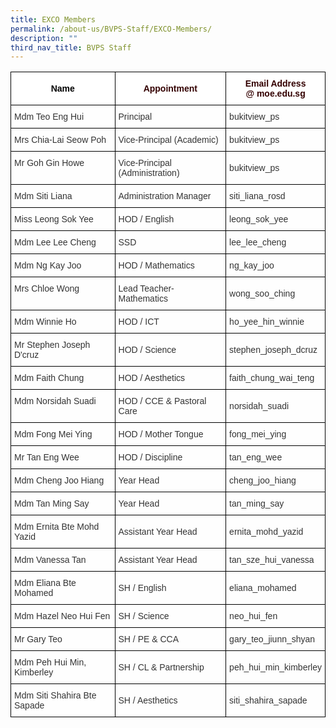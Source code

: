```yaml
---
title: EXCO Members
permalink: /about-us/BVPS-Staff/EXCO-Members/
description: ""
third_nav_title: BVPS Staff
---
```

<style type="text/css">
.tg  {border-collapse:collapse;border-spacing:0;}
.tg td{border-color:black;border-style:solid;border-width:1px;font-family:Arial, sans-serif;font-size:14px;
  overflow:hidden;padding:10px 5px;word-break:normal;}
.tg th{border-color:black;border-style:solid;border-width:1px;font-family:Arial, sans-serif;font-size:14px;
  font-weight:normal;overflow:hidden;padding:10px 5px;word-break:normal;}
.tg .tg-b5l7{background-color:rgba(255, 255, 255, 0.6);color:#333;text-align:left;vertical-align:top}
.tg .tg-4x00{background-color:#ffffff;border-color:#000000;color:#000000;font-weight:bold;text-align:center;vertical-align:middle}
.tg .tg-1b5h{background-color:rgba(255, 255, 255, 0.6);color:#333;text-align:left;vertical-align:middle}
.tg .tg-qq5t{background-color:#ffffff;border-color:#000000;color:#330001;font-weight:bold;text-align:center;vertical-align:middle}
</style>
<table class="tg">
<thead>
  <tr>
    <th class="tg-4x00">Name</th>
    <th class="tg-qq5t">Appointment</th>
    <th class="tg-qq5t">Email Address<br>@ moe.edu.sg</th>
  </tr>
</thead>
<tbody>
  <tr>
    <td class="tg-1b5h">Mdm Teo Eng Hui <br></td>
    <td class="tg-1b5h">Principal</td>
    <td class="tg-1b5h">bukitview_ps</td>
  </tr>
  <tr>
    <td class="tg-1b5h">Mrs Chia-Lai Seow Poh</td>
    <td class="tg-1b5h">Vice-Principal (Academic) </td>
    <td class="tg-1b5h">bukitview_ps</td>
  </tr>
  <tr>
    <td class="tg-b5l7">Mr Goh Gin Howe</td>
    <td class="tg-b5l7">Vice-Principal (Administration) </td>
    <td class="tg-1b5h">bukitview_ps</td>
  </tr>
  <tr>
    <td class="tg-b5l7">Mdm Siti Liana</td>
    <td class="tg-b5l7">Administration Manager </td>
    <td class="tg-1b5h">siti_liana_rosd<br></td>
  </tr>
  <tr>
    <td class="tg-b5l7">Miss Leong Sok Yee</td>
    <td class="tg-1b5h">HOD / English</td>
    <td class="tg-1b5h">leong_sok_yee</td>
  </tr>
  <tr>
    <td class="tg-b5l7">Mdm Lee Lee Cheng</td>
    <td class="tg-1b5h">SSD</td>
    <td class="tg-1b5h">lee_lee_cheng</td>
  </tr>
  <tr>
    <td class="tg-1b5h">Mdm Ng Kay Joo</td>
    <td class="tg-1b5h">HOD / Mathematics </td>
    <td class="tg-1b5h">ng_kay_joo </td>
  </tr>
  <tr>
    <td class="tg-b5l7">Mrs Chloe Wong  </td>
    <td class="tg-b5l7">Lead Teacher- Mathematics  </td>
    <td class="tg-1b5h">wong_soo_ching </td>
  </tr>
  <tr>
    <td class="tg-b5l7">Mdm Winnie Ho    <br></td>
    <td class="tg-1b5h">HOD / ICT</td>
    <td class="tg-1b5h">ho_yee_hin_winnie</td>
  </tr>
  <tr>
    <td class="tg-1b5h">Mr Stephen Joseph D'cruz</td>
    <td class="tg-1b5h">HOD / Science  </td>
    <td class="tg-1b5h">stephen_joseph_dcruz<br></td>
  </tr>
  <tr>
    <td class="tg-b5l7">Mdm Faith Chung</td>
    <td class="tg-1b5h">HOD / Aesthetics </td>
    <td class="tg-1b5h">faith_chung_wai_teng</td>
  </tr>
  <tr>
    <td class="tg-b5l7">Mdm Norsidah Suadi <br></td>
    <td class="tg-1b5h">HOD / CCE &amp; Pastoral Care</td>
    <td class="tg-1b5h">norsidah_suadi<br></td>
  </tr>
  <tr>
    <td class="tg-b5l7">Mdm Fong Mei Ying</td>
    <td class="tg-1b5h">HOD / Mother Tongue</td>
    <td class="tg-1b5h">fong_mei_ying</td>
  </tr>
  <tr>
    <td class="tg-1b5h">Mr Tan Eng Wee </td>
    <td class="tg-1b5h">HOD / Discipline </td>
    <td class="tg-1b5h">tan_eng_wee</td>
  </tr>
  <tr>
    <td class="tg-1b5h">Mdm Cheng Joo Hiang</td>
    <td class="tg-1b5h">Year Head  </td>
    <td class="tg-1b5h">cheng_joo_hiang</td>
  </tr>
  <tr>
    <td class="tg-1b5h">Mdm Tan Ming Say </td>
    <td class="tg-1b5h">Year Head  <br></td>
    <td class="tg-1b5h">tan_ming_say  </td>
  </tr>
  <tr>
    <td class="tg-1b5h">Mdm Ernita Bte Mohd Yazid</td>
    <td class="tg-1b5h">Assistant Year Head </td>
    <td class="tg-1b5h">ernita_mohd_yazid</td>
  </tr>
  <tr>
    <td class="tg-1b5h">Mdm Vanessa Tan </td>
    <td class="tg-1b5h">Assistant Year Head </td>
    <td class="tg-1b5h">tan_sze_hui_vanessa </td>
  </tr>
  <tr>
    <td class="tg-1b5h">Mdm Eliana Bte Mohamed<br></td>
    <td class="tg-1b5h">SH / English <br></td>
    <td class="tg-1b5h">eliana_mohamed<br></td>
  </tr>
    <tr><td class="tg-1b5h">Mdm Hazel Neo Hui Fen</td>
    <td class="tg-1b5h">SH / Science </td>
    <td class="tg-1b5h">neo_hui_fen</td>
  </tr>
  <tr>
    <td class="tg-1b5h">Mr Gary Teo<br></td>
    <td class="tg-1b5h">SH / PE &amp; CCA<br></td>
    <td class="tg-1b5h">gary_teo_jiunn_shyan</td>
  </tr>
  <tr>
    <td class="tg-1b5h">Mdm Peh Hui Min, Kimberley</td>
    <td class="tg-1b5h">SH / CL &amp; Partnership </td>
    <td class="tg-1b5h">peh_hui_min_kimberley </td>
  </tr>
  <tr>
    <td class="tg-1b5h">Mdm Siti Shahira Bte Sapade<br></td>
    <td class="tg-1b5h">SH / Aesthetics </td>
    <td class="tg-1b5h">siti_shahira_sapade</td>
  </tr>
</tbody>
</table>